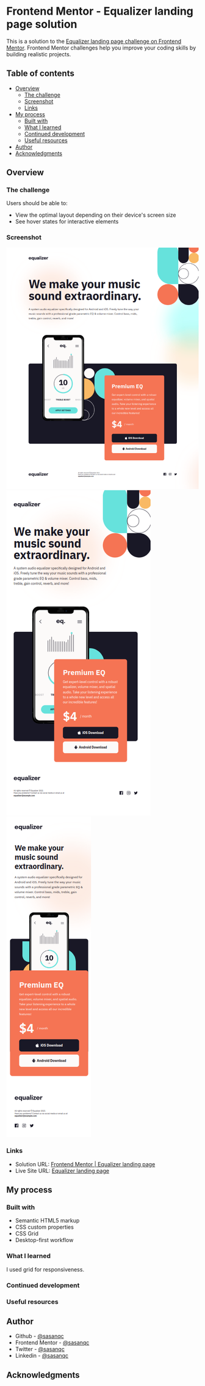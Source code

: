 # Frontend Mentor - Equalizer landing page solution

This is a solution to the [Equalizer landing page challenge on Frontend Mentor](https://www.frontendmentor.io/challenges/equalizer-landing-page-7VJ4gp3DE). Frontend Mentor challenges help you improve your coding skills by building realistic projects.

## Table of contents

- [Overview](#overview)
  - [The challenge](#the-challenge)
  - [Screenshot](#screenshot)
  - [Links](#links)
- [My process](#my-process)
  - [Built with](#built-with)
  - [What I learned](#what-i-learned)
  - [Continued development](#continued-development)
  - [Useful resources](#useful-resources)
- [Author](#author)
- [Acknowledgments](#acknowledgments)

## Overview

### The challenge

Users should be able to:

- View the optimal layout depending on their device's screen size
- See hover states for interactive elements

### Screenshot

![](./screenshot/screenshot-desktop.png)
![](./screenshot/screenshot-tablet.png)
![](./screenshot/screenshot-mobile.png)

### Links

- Solution URL: [Frontend Mentor | Equalizer landing page](https://your-solution-url.com)
- Live Site URL: [Equalizer landing page](https://sasanqc.github.io/equalizer-landing-page/)

## My process

### Built with

- Semantic HTML5 markup
- CSS custom properties
- CSS Grid
- Desktop-first workflow

### What I learned

I used grid for responsiveness.

### Continued development

### Useful resources

## Author

- Github - [@sasanqc](https://github.com/sasanqc/)
- Frontend Mentor - [@sasanqc](https://www.frontendmentor.io/profile/sasanqc)
- Twitter - [@sasanqc](https://www.twitter.com/sasanqc)
- Linkedin - [@sasanqc](https://www.linkedin.com/in/sasanqc)

## Acknowledgments
